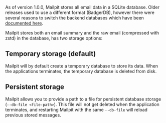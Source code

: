 As of version 1.0.0, Mailpit stores all email data in a SQLite database. Older releases used to use a different format (BadgerDB), however there were several reasons to switch the backend databases which have been [documented here](https://github.com/axllent/mailpit/issues/10).

Mailpit stores both an email summary and the raw email (compressed with zstd) in the database, has two storage options:

## Temporary storage (default)

Mailpit will by default create a temporary database to store its data. When the applications terminates, the temporary database is deleted from disk.


## Persistent storage

Mailpit allows you to provide a path to a file for persistent database storage (`--db-file <file-path>`). This file will not get deleted when the application terminates, and restarting Mailpit with the same `--db-file` will reload previous stored messages.
